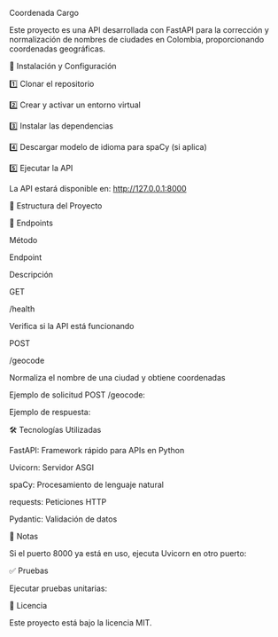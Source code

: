 Coordenada Cargo

Este proyecto es una API desarrollada con FastAPI para la corrección y normalización de nombres de ciudades en Colombia, proporcionando coordenadas geográficas.

🚀 Instalación y Configuración

1️⃣ Clonar el repositorio

2️⃣ Crear y activar un entorno virtual

3️⃣ Instalar las dependencias

4️⃣ Descargar modelo de idioma para spaCy (si aplica)

5️⃣ Ejecutar la API

La API estará disponible en: http://127.0.0.1:8000

📂 Estructura del Proyecto

📡 Endpoints

Método

Endpoint

Descripción

GET

/health

Verifica si la API está funcionando

POST

/geocode

Normaliza el nombre de una ciudad y obtiene coordenadas

Ejemplo de solicitud POST /geocode:

Ejemplo de respuesta:

🛠 Tecnologías Utilizadas

FastAPI: Framework rápido para APIs en Python

Uvicorn: Servidor ASGI

spaCy: Procesamiento de lenguaje natural

requests: Peticiones HTTP

Pydantic: Validación de datos

📌 Notas

Si el puerto 8000 ya está en uso, ejecuta Uvicorn en otro puerto:

✅ Pruebas

Ejecutar pruebas unitarias:

📄 Licencia

Este proyecto está bajo la licencia MIT.

